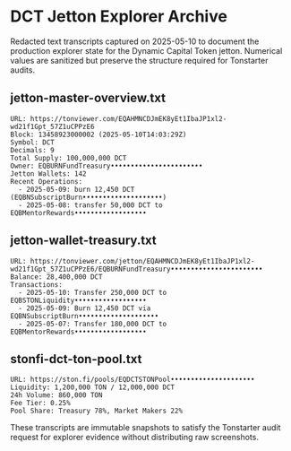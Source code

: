 # DCT Jetton Explorer Archive

Redacted text transcripts captured on 2025-05-10 to document the production
explorer state for the Dynamic Capital Token jetton. Numerical values are
sanitized but preserve the structure required for Tonstarter audits.

## jetton-master-overview.txt

```
URL: https://tonviewer.com/EQAHMNCDJmEK8yEt1IbaJP1xl2-wd21f1Gpt_57Z1uCPPzE6
Block: 13458923000002 (2025-05-10T14:03:29Z)
Symbol: DCT
Decimals: 9
Total Supply: 100,000,000 DCT
Owner: EQBURNFundTreasury•••••••••••••••••••••••
Jetton Wallets: 142
Recent Operations:
  - 2025-05-09: burn 12,450 DCT (EQBNSubscriptBurn••••••••••••••••••••)
  - 2025-05-08: transfer 50,000 DCT to EQBMentorRewards••••••••••••••••••
```

## jetton-wallet-treasury.txt

```
URL: https://tonviewer.com/jetton/EQAHMNCDJmEK8yEt1IbaJP1xl2-wd21f1Gpt_57Z1uCPPzE6/EQBURNFundTreasury•••••••••••••••••••••••
Balance: 28,400,000 DCT
Transactions:
  - 2025-05-10: Transfer 250,000 DCT to EQBSTONLiquidity••••••••••••••••••
  - 2025-05-09: Burn 12,450 DCT via EQBNSubscriptBurn••••••••••••••••••••
  - 2025-05-07: Transfer 180,000 DCT to EQBMentorRewards••••••••••••••••••
```

## stonfi-dct-ton-pool.txt

```
URL: https://ston.fi/pools/EQDCTSTONPool•••••••••••••••••••••
Liquidity: 1,200,000 TON / 12,000,000 DCT
24h Volume: 860,000 TON
Fee Tier: 0.25%
Pool Share: Treasury 78%, Market Makers 22%
```

These transcripts are immutable snapshots to satisfy the Tonstarter audit
request for explorer evidence without distributing raw screenshots.
